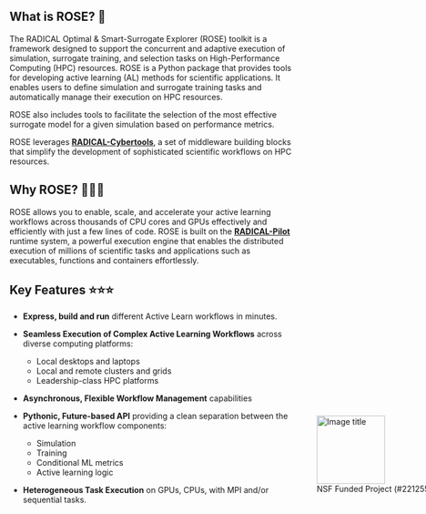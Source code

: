 ## What is ROSE? 🌹

The RADICAL Optimal & Smart-Surrogate Explorer (ROSE) toolkit is a framework designed to support the concurrent and adaptive execution of simulation, surrogate training, and selection tasks on High-Performance Computing (HPC) resources. ROSE is a Python package that provides tools for developing active learning (AL) methods for scientific applications. It enables users to define simulation and surrogate training tasks and automatically manage their execution on HPC resources.

ROSE also includes tools to facilitate the selection of the most effective surrogate model for a given simulation based on performance metrics.

ROSE leverages [**RADICAL-Cybertools**](https://radical-cybertools.github.io), a set of middleware building blocks that simplify the development of sophisticated scientific workflows on HPC resources.


## Why ROSE? 🚀🚀🚀
ROSE allows you to enable, scale, and accelerate your active learning workflows across thousands of CPU cores and GPUs effectively and efficiently with just a few lines of code.
ROSE is built on the [**RADICAL-Pilot**](https://github.com/radical-cybertools/radical.pilot) runtime system, a powerful execution engine that enables the distributed execution of millions of scientific tasks and applications such as executables, functions and containers effortlessly.

## Key Features ⭐⭐⭐

- **Express, build and run** different Active Learn workflows in minutes.
- **Seamless Execution of Complex Active Learning Workflows** across diverse computing platforms:
    - Local desktops and laptops
    - Local and remote clusters and grids
    - Leadership-class HPC platforms

- **Asynchronous, Flexible Workflow Management** capabilities

- **Pythonic, Future-based API** providing a clean separation between the active learning workflow components:
    - Simulation
    - Training
    - Conditional ML metrics
    - Active learning logic

- **Heterogeneous Task Execution** on GPUs, CPUs, with MPI and/or sequential tasks.

<figure markdown="span" style="position: relative; left: 500px; top: -170px">
  <img src="assets/nsf_logo.png" alt="Image title" width="120">
  <figcaption>NSF Funded Project (#2212550)</figcaption>
</figure>
